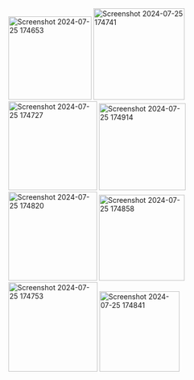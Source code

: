 
<img width="165" alt="Screenshot 2024-07-25 174653" src="https://github.com/user-attachments/assets/54e1dd5a-be22-432d-a3b6-971ce978c6b8">
<img width="181" alt="Screenshot 2024-07-25 174741" src="https://github.com/user-attachments/assets/a8c23eca-46df-4436-8fd9-d518537fe347">
<img width="176" alt="Screenshot 2024-07-25 174727" src="https://github.com/user-attachments/assets/a7b7e11e-481a-4338-98ee-2f74ca303dc6">
<img width="172" alt="Screenshot 2024-07-25 174914" src="https://github.com/user-attachments/assets/dee30fdd-5376-43b7-9330-27671c9d7e0c">
<img width="176" alt="Screenshot 2024-07-25 174820" src="https://github.com/user-attachments/assets/68c29cd3-f8fc-42ed-a033-c19fd2bcbaf0">
<img width="170" alt="Screenshot 2024-07-25 174858" src="https://github.com/user-attachments/assets/66c09468-3ec6-478e-be10-cab4bbd3ed93">
<img width="177" alt="Screenshot 2024-07-25 174753" src="https://github.com/user-attachments/assets/130a918d-8a58-41c4-a230-abd7caff785b">
<img width="159" alt="Screenshot 2024-07-25 174841" src="https://github.com/user-attachments/assets/e2511325-6c34-4e02-8e73-3b02be601e32">

